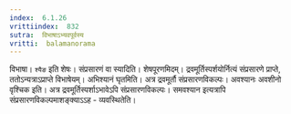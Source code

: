 ```yaml
---
index:  6.1.26
vrittiindex:  832
sutra:  विभाषाऽभ्यवपूर्वस्य
vritti:  balamanorama 
---
```


विभाषा। `श्यैङ` इति शेषः। संप्रसारणं वा स्यादिति। शेषपूरणमिदम्। द्रवमूर्तिस्पर्शयोर्नित्यं संप्रसारणे प्राप्ते, ततोऽन्यत्राऽप्राप्ते विभाषेयम्। अभिश्यानं घृतमिति। अत्र द्रवमूर्तौ संप्रसारणविकल्पः। अवश्यानः अवशीनो वृश्चिक इति। अत्र द्रवमूर्तिस्पर्शाऽभावेऽपि संप्रसारणविकल्पः। समवश्यान इत्यत्रापि संप्रसारणविकल्पमाशङ्क्याऽऽह - व्यवस्थितेति।

